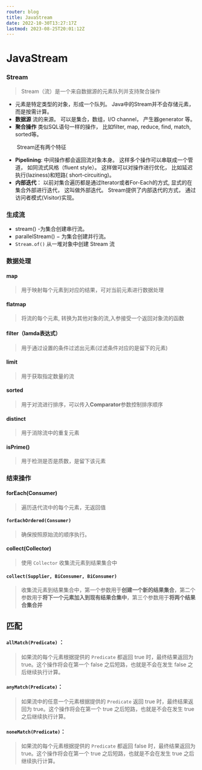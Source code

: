 ```yaml
---
router: blog
title: JavaStream
date: 2022-10-30T13:27:17Z
lastmod: 2023-08-25T20:01:12Z
---
```


# JavaStream

### Stream

> Stream（流）是一个来自数据源的元素队列并支持聚合操作

- 元素是特定类型的对象，形成一个队列。 Java中的Stream并不会存储元素，而是按需计算。
- **数据源** 流的来源。 可以是集合，数组，I/O channel， 产生器generator 等。
- **聚合操作** 类似SQL语句一样的操作， 比如filter, map, reduce, find, match, sorted等。

　　Stream还有两个特征

- **Pipelining**: 中间操作都会返回流对象本身。 这样多个操作可以串联成一个管道， 如同流式风格（fluent style）。 这样做可以对操作进行优化， 比如延迟执行(laziness)和短路( short-circuiting)。
- **内部迭代**： 以前对集合遍历都是通过Iterator或者For-Each的方式, 显式的在集合外部进行迭代， 这叫做外部迭代。 Stream提供了内部迭代的方式， 通过访问者模式(Visitor)实现。

### 生成流

- stream() -为集合创建串行流。
- parallelStream() − 为集合创建并行流。
- `Stream.of()` 从一堆对象中创建 Stream 流

### 数据处理

#### map

> 用于映射每个元素到对应的结果，可对当前元素进行数据处理

#### flatmap

> 将流的每个元素, 转换为其他对象的流,入参接受一个返回对象流的函数

#### filter（lamda表达式）

> 用于通过设置的条件过滤出元素(过滤条件对应的是留下的元素)

#### limit

> 用于获取指定数量的流

#### sorted

> 用于对流进行排序，可以传入**Comparator**参数控制排序顺序

#### distinct

> 用于消除流中的重复元素

#### isPrime()

> 用于检测是否是质数，是留下该元素

### 结束操作

#### forEach(Consumer)

> 遍历迭代流中的每个元素，无返回值

#### `forEachOrdered(Consumer)`

> 确保按照原始流的顺序执行。

#### collect(Collector)

> 使用 `Collector` 收集流元素到结果集合中

#### `collect(Supplier, BiConsumer, BiConsumer)`

> 收集流元素到结果集合中，第一个参数用于**创建一个新的结果集合**，第二个参数用于**将下一个元素加入到现有结果合集中**，第三个参数用于**将两个结果合集合并**

## 匹配

#### `allMatch(Predicate)` ：

> 如果流的每个元素根据提供的 `Predicate` 都返回 true 时，最终结果返回为 true。这个操作将会在第一个 false 之后短路，也就是不会在发生 false 之后继续执行计算。

#### `anyMatch(Predicate)`：

> 如果流中的任意一个元素根据提供的 `Predicate` 返回 true 时，最终结果返回为 true。这个操作将会在第一个 true 之后短路，也就是不会在发生 true 之后继续执行计算。

#### `noneMatch(Predicate)`：

> 如果流的每个元素根据提供的 `Predicate` 都返回 false 时，最终结果返回为 true。这个操作将会在第一个 true 之后短路，也就是不会在发生 true 之后继续执行计算。
